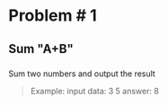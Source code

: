 Problem # 1
==============

Sum "A+B"
-------------

###
Sum two numbers and output the result


>
>Example:
>	input data:
>	  3 5
>	answer:
>	  8
